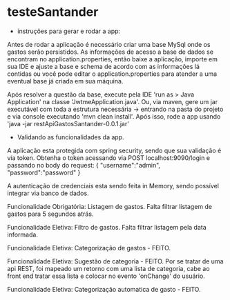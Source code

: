 # testeSantander

- instruções para gerar e rodar a app:

Antes de rodar a aplicação é necessário criar uma base MySql onde os gastos serão persistidos.
As informações de acesso a base de dados se encontram no application.properties, então baixe a aplicação, importe em sua IDE e ajuste a base e schema de acordo com as informações lá contidas ou você pode editar o application.properties para atender a uma eventual base já criada em sua máquina.

Após resolver a questão da base, execute pela IDE 'run as > Java Application' na classe 'JwtmeApplication.java'.
Ou, via maven, gere um jar executável com toda a estrutura necessária -> entrando na pasta do projeto e via console executando 'mvn clean install'. 
Após isso, rode a app usando 'java -jar restApiGastosSantander-0.0.1.jar'

- Validando as funcionalidades da app.

A aplicação esta protegida com spring security, sendo que sua validação é via token.
Obtenha o token acessando via POST localhost:9090/login e passando no body do request: 
{
	"username":"admin",
	"password":"password"
}

A autenticação de credenciais esta sendo feita in Memory, sendo possível integrar via banco de dados.



Funcionalidade Obrigatória: Listagem de gastos.
	Falta filtrar listagem de gastos para 5 segundos atrás.
	
Funcionalidade Eletiva: Filtro de gastos.
	Falta filtrar listagem pela data informada.
	
Funcionalidade Eletiva: Categorização de gastos - FEITO.

Funcionalidade Eletiva: Sugestão de categoria - FEITO.
	Por se tratar de uma api REST, foi mapeado um retorno com uma lista de categoria, cabe ao front end tratar essa lista e colocar no evento 'onChange' do usuário.
	
Funcionalidade Eletiva: Categorização automatica de gasto - FEITO.
